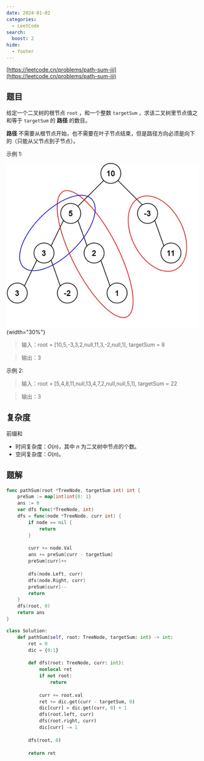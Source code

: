 ```yaml
---
date: 2024-01-02
categories:
  - LeetCode
search:
  boost: 2
hide:
  - footer
---
```


[https://leetcode.cn/problems/path-sum-iii](https://leetcode.cn/problems/path-sum-iii)

## 题目

给定一个二叉树的根节点 `root` ，和一个整数 `targetSum` ，求该二叉树里节点值之和等于 `targetSum` 的 **路径** 的数目。

**路径** 不需要从根节点开始，也不需要在叶子节点结束，但是路径方向必须是向下的（只能从父节点到子节点）。

示例 1:

![](../assets/img/leetcode/437.jpeg){width="30%"}

> 输入：root = [10,5,-3,3,2,null,11,3,-2,null,1], targetSum = 8

> 输出：3

示例 2:

> 输入：root = [5,4,8,11,null,13,4,7,2,null,null,5,1], targetSum = 22

> 输出：3

## 复杂度

前缀和

- 时间复杂度：$O(n)$，其中 $n$ 为二叉树中节点的个数。
- 空间复杂度：$O(n)$。

## 题解

```go title="Go"
func pathSum(root *TreeNode, targetSum int) int {
    preSum := map[int]int{0: 1}
    ans := 0
    var dfs func(*TreeNode, int)
    dfs = func(node *TreeNode, curr int) {
        if node == nil {
            return
        }

        curr += node.Val
        ans += preSum[curr - targetSum]
        preSum[curr]++

        dfs(node.Left, curr)
        dfs(node.Right, curr)
        preSum[curr]--
        return
    }
    dfs(root, 0)
    return ans
}
```

```python title="Python"
class Solution:
    def pathSum(self, root: TreeNode, targetSum: int) -> int:
        ret = 0
        dic = {0:1}

        def dfs(root: TreeNode, curr: int):
            nonlocal ret
            if not root:
                return

            curr += root.val
            ret += dic.get(curr - targetSum, 0)
            dic[curr] = dic.get(curr, 0) + 1
            dfs(root.left, curr)
            dfs(root.right, curr)
            dic[curr] -= 1

        dfs(root, 0)

        return ret
```
